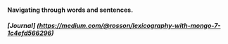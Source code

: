 #### Navigating through words and sentences.

##### [Journal] (https://medium.com/@rosson/lexicography-with-mongo-7-1c4efd566296)
